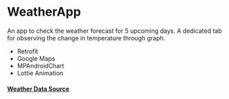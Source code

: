 # WeatherApp
An app to check the weather forecast for 5 upcoming days.
A dedicated tab for observing the change in temperature through graph.
- Retrofit
- Google Maps
- MPAndroidChart
- Lottie Animation

#### [Weather Data Source](https://openweathermap.org/api)
